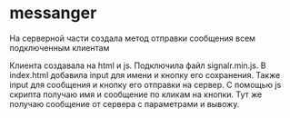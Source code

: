 # messanger
На серверной части создала метод отправки сообщения всем подключенным клиентам

Клиента создавала на html и js. Подключила файл signalr.min.js. 
В index.html добавила input для имени и кнопку его сохранения. Также input для сообщения и кнопку его отправки на сервер.
С помощью js скрипта получаю имя и сообщение по кликам на кнопки. Тут же получаю сообщение от сервера с параметрами и вывожу.
